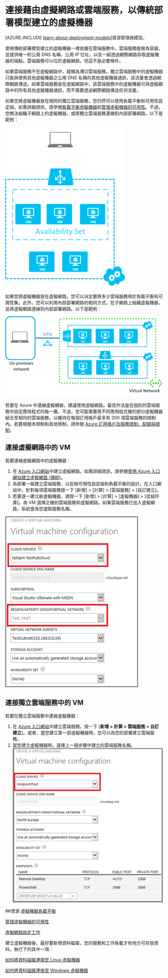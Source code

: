<properties
	pageTitle="連接雲端服務中的 VM | Microsoft Azure"
	description="將使用傳統部署模型建立的虛擬機器，連接至 Azure 雲端服務或虛擬網路。"
	services="virtual-machines"
	documentationCenter=""
	authors="cynthn"
	manager="timlt"
	editor=""
	tags="azure-service-management"/>

<tags
	ms.service="virtual-machines"
	ms.workload="infrastructure-services"
	ms.tgt_pltfrm="vm-multiple"
	ms.devlang="na"
	ms.topic="article"
	ms.date="10/15/2015"
	ms.author="cynthn"/>


# 連接藉由虛擬網路或雲端服務，以傳統部署模型建立的虛擬機器

[AZURE.INCLUDE [learn-about-deployment-models](../../includes/learn-about-deployment-models-classic-include.md)]資源管理員模型。


使用傳統部署模型建立的虛擬機器一律放置在雲端服務中。雲端服務能做為容器，並提供唯一的公用 DNS 名稱、公用 IP 位址，以及一組透過網際網路存取虛擬機器的端點。雲端服務可以位於虛擬網路，但這不是必要條件。

如果雲端服務不在虛擬網路中，就稱為*獨立*雲端服務。獨立雲端服務中的虛擬機器只能與使用其他虛擬機器之公用 DNS 名稱的其他虛擬機器通訊，該流量會透過網際網路傳送。如果雲端服務是在虛擬網路中，該雲端服務中的虛擬機器可與虛擬網路中的所有其他虛擬機器通訊，而不需要透過網際網路傳送任何流量。

如果您將虛擬機器放在相同的獨立雲端服務，您仍然可以使用負載平衡和可用性設定組。如需詳細資訊，請參閱[負載平衡虛擬機器](../articles/load-balance-virtual-machines.md)和[管理虛擬機器的可用性](../articles/manage-availability-virtual-machines.md)。不過，您無法組織子網路上的虛擬機器，或將獨立雲端服務連線到內部部署網路。以下是範例：

![獨立雲端服務中的虛擬機器](./media/howto-connect-vm-cloud-service/CloudServiceExample.png)

如果您將虛擬機器放在虛擬網路，您可以決定要將多少雲端服務用於負載平衡和可用性集。此外，您可以利用內部部署網路的相同方式，在子網路上組織虛擬機器，並將虛擬網路連線到內部部署網路。以下是範例：

![虛擬網路中的虛擬機器](./media/howto-connect-vm-cloud-service/VirtualNetworkExample.png)

若要在 Azure 中連線虛擬機器，建議使用虛擬網路。最佳作法是在個別的雲端服務中設定應用程式的每一層。不過，您可能需要將不同應用程式層的部分虛擬機器結合至相同的雲端服務，以維持在每個訂用帳戶最多有 200 項雲端服務的限制內。若要檢閱本限制和其他限制，請參閱 [Azure 訂用帳戶及服務限制、配額與限制](../azure-subscription-service-limits.md)。

## 連接虛擬網路中的 VM

若要連線虛擬網路中的虛擬機器：

1.	在 [Azure 入口網站](http://manage.windowsazure.com)中建立虛擬網路。如需詳細資訊，請參閱[使用 Azure 入口網站建立虛擬網路 (傳統)](../virtual-network/virtual-networks-create-vnet-classic-portal.md)。
2.	為部署一組建立雲端服務，以反映可用性設定組和負載平衡的設計。在入口網站中，針對每項雲端服務按一下 [新增] > [計算] > [雲端服務] > [自訂建立]。
3.	若要逐一建立新虛擬機器，請按一下 [新增] > [計算] > [虛擬機器] > [從組件庫]。為 VM 選擇正確的雲端服務和虛擬網路。如果雲端服務已加入虛擬網路，系統會為您選取服務名稱。

![選取虛擬機器的雲端服務](./media/howto-connect-vm-cloud-service/VMConfig1.png)

## 連接獨立雲端服務中的 VM

若要在獨立雲端服務中連接虛擬機器：

1.	在 [Azure 入口網站](http://manage.windowsazure.com)中建立雲端服務。按一下 [**新增 > 計算 > 雲端服務 > 自訂建立**]。或者，當您建立第一部虛擬機器時，您可以為您的部署建立雲端服務。
2.	當您建立虛擬機器時，選擇上一個步驟中建立的雲端服務名稱。![將虛擬機器加入至現有的雲端服務。](./media/howto-connect-vm-cloud-service/Connect-VM-to-CS.png)

##資源
[虛擬機器負載平衡](../articles/load-balance-virtual-machines.md)

[管理虛擬機器的可用性](../articles/manage-availability-virtual-machines.md)

[虛擬網路設定工作](../documentation/services/virtual-machines/)

建立虛擬機器後，最好要新增資料磁碟，您的服務和工作負載才有地方可存放資料。執行下列其中一項：

[如何將資料磁碟連接至 Linux 虛擬機器](../articles/virtual-machines/virtual-machines-linux-how-to-attach-disk.md)

[如何將資料磁碟連接至 Windows 虛擬機器](../articles/virtual-machines/storage-windows-attach-disk.md)

<!---HONumber=Nov15_HO1-->
